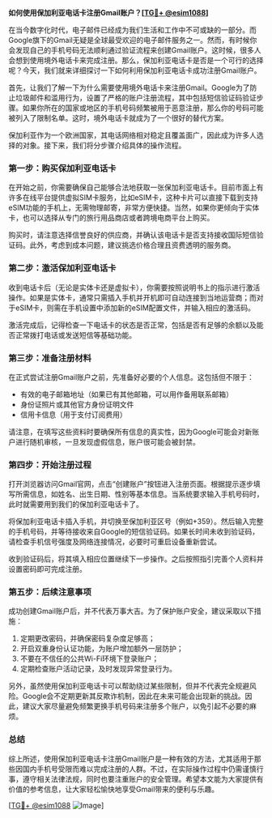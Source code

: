 **如何使用保加利亚电话卡注册Gmail账户？[[TG💪+ @esim1088](https://t.me/s/esim1088)]**

在当今数字化时代，电子邮件已经成为我们生活和工作中不可或缺的一部分。而Google旗下的Gmail无疑是全球最受欢迎的电子邮件服务之一。然而，有时候你会发现自己的手机号码无法顺利通过验证流程来创建Gmail账户。这时候，很多人会想到使用境外电话卡来完成注册。那么，保加利亚电话卡是否是一个可行的选择呢？今天，我们就来详细探讨一下如何利用保加利亚电话卡成功注册Gmail账户。

首先，让我们了解一下为什么需要使用境外电话卡来注册Gmail。Google为了防止垃圾邮件和滥用行为，设置了严格的账户注册流程，其中包括短信验证码验证步骤。如果你所在的国家或地区的手机号码频繁被用于恶意注册，那么你的号码可能被列入了限制名单。这时，境外电话卡就成为了一个很好的替代方案。

保加利亚作为一个欧洲国家，其电话网络相对稳定且覆盖面广，因此成为许多人选择的对象。接下来，我们将分步骤介绍具体的操作流程。

### 第一步：购买保加利亚电话卡

在开始之前，你需要确保自己能够合法地获取一张保加利亚电话卡。目前市面上有许多在线平台提供虚拟SIM卡服务，比如eSIM卡，这种卡片可以直接下载到支持eSIM功能的手机上，无需物理邮寄，非常方便快捷。当然，如果你更倾向于实体卡，也可以选择从专门的旅行用品商店或者跨境电商平台上购买。

购买时，请注意选择信誉良好的供应商，并确认该电话卡是否支持接收国际短信验证码。此外，考虑到成本问题，建议挑选价格合理且资费透明的服务商。

### 第二步：激活保加利亚电话卡

收到电话卡后（无论是实体卡还是虚拟卡），你需要按照说明书上的指示进行激活操作。如果是实体卡，通常只需插入手机并开机即可自动连接到当地运营商；而对于eSIM卡，则需在手机设置中添加新的eSIM配置文件，并输入相应的激活码。

激活完成后，记得检查一下电话卡的状态是否正常，包括是否有足够的余额以及能否正常拨打电话或发送短信等基础功能。

### 第三步：准备注册材料

在正式尝试注册Gmail账户之前，先准备好必要的个人信息。这包括但不限于：

- 有效的电子邮箱地址（如果已有其他邮箱，可以用作备用联系邮箱）
- 身份证照片或其他官方身份证明文件
- 信用卡信息（用于支付订阅费用）

请注意，在填写这些资料时要确保所有信息的真实性，因为Google可能会对新账户进行随机审核，一旦发现虚假信息，账户很可能会被封禁。

### 第四步：开始注册过程

打开浏览器访问Gmail官网，点击“创建账户”按钮进入注册页面。根据提示逐步填写所需信息，如姓名、出生日期、性别等基本信息。当系统要求输入手机号码时，此时就需要用到我们的保加利亚电话卡了。

将保加利亚电话卡插入手机，并切换至保加利亚区号（例如+359）。然后输入完整的手机号码，并等待接收来自Google的短信验证码。如果长时间未收到验证码，请检查手机信号强度及网络连接情况，必要时可重启设备重新尝试。

收到验证码后，将其填入相应位置继续下一步操作。之后按照指引完善个人资料并设置密码即可完成注册。

### 第五步：后续注意事项

成功创建Gmail账户后，并不代表万事大吉。为了保护账户安全，建议采取以下措施：

1. 定期更改密码，并确保密码复杂度足够高；
2. 开启双重身份认证功能，为账户增加额外一层防护；
3. 不要在不信任的公共Wi-Fi环境下登录账户；
4. 定期检查账户活动记录，及时发现异常登录行为。

另外，虽然使用保加利亚电话卡可以帮助绕过某些限制，但并不代表完全规避风险。Google会不定期更新其反欺诈机制，因此在未来可能会出现新的挑战。因此，建议大家尽量避免频繁更换手机号码来注册多个账户，以免引起不必要的麻烦。

### 总结

综上所述，使用保加利亚电话卡注册Gmail账户是一种有效的方法，尤其适用于那些因国内手机号受限而难以完成注册的人群。不过，在实际操作过程中仍需谨慎行事，遵守相关法律法规，同时也要注重账户的安全管理。希望本文能为大家提供有价值的参考信息，让大家轻松愉快地享受Gmail带来的便利与乐趣。

[[TG💪+ @esim1088](https://t.me/s/esim1088) ![Image](https://i.postimg.cc/4NQfJmqS/Snipaste-2025-05-13-00-14-12.png)]